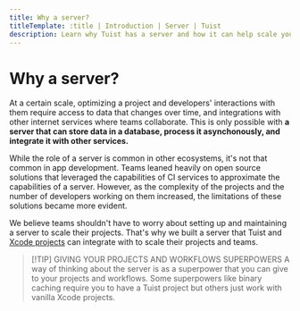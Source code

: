 ```yaml
---
title: Why a server?
titleTemplate: :title | Introduction | Server | Tuist
description: Learn why Tuist has a server and how it can help scale your app development.
---
```


<h1 id="why-a-server">Why a server?</h1>

At a certain scale, optimizing a project and developers' interactions with them require access to data that changes over time, and integrations with other internet services where teams collaborate. This is only possible with **a server that can store data in a database, process it asynchonously, and integrate it with other services.**

While the role of a server is common in other ecosystems, it's not that common in app development. Teams leaned heavily on open source solutions that leveraged the capabilities of CI services to approximate the capabilities of a server. However, as the complexity of the projects and the number of developers working on them increased, the limitations of these solutions became more evident.

We believe teams shouldn't have to worry about setting up and maintaining a server to scale their projects. That's why we built a server that <LocalizedLink href="/guides/develop/projects">Tuist</LocalizedLink> and [Xcode projects](https://developer.apple.com/documentation/xcode/creating-an-xcode-project-for-an-app) can integrate with to scale their projects and teams.

> [!TIP] GIVING YOUR PROJECTS AND WORKFLOWS SUPERPOWERS
> A way of thinking about the server is as a superpower that you can give to your projects and workflows. Some superpowers like <LocalizedLink href="/guides/develop/build/cache">binary caching</LocalizedLink> require you to have a <LocalizedLink href="/guides/develop/projects">Tuist project</LocalizedLink> but others just work with vanilla Xcode projects.
